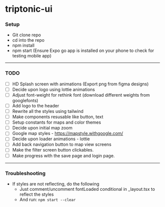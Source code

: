 # triptonic-ui

### Setup

- Git clone repo
- cd into the repo
- npm install
- npm start
(Ensure Expo go app is installed on your phone to check for testing mobile app)

---

### TODO

- [ ] HD Splash screen with animations (Export png from figma designs)
- [ ] Decide upon logo using lottie animations
- [ ] Adjust font-weight for rethink font (download different weights from googlefonts)
- [ ] Add logo to the header
- [ ] Rewrite all the styles using tailwind
- [ ] Make components resusable like button, text
- [ ] Setup constants for maps and color themes
- [ ] Decide upon initial map zoom
- [ ] Google map styles - https://mapstyle.withgoogle.com/
- [ ] Decide upon loader animations - lottie
- [ ] Add back navigation button to map view screens
- [ ] Make the filter screen button clickables.
- [ ] Make progress with the save page and login page.

---

### Troubleshooting

- If styles are not reflecting, do the following
  - Just comment/uncomment fontLoaded conditional in _layout.tsx to reflect the styles
  - And run: `npm start --clear`
